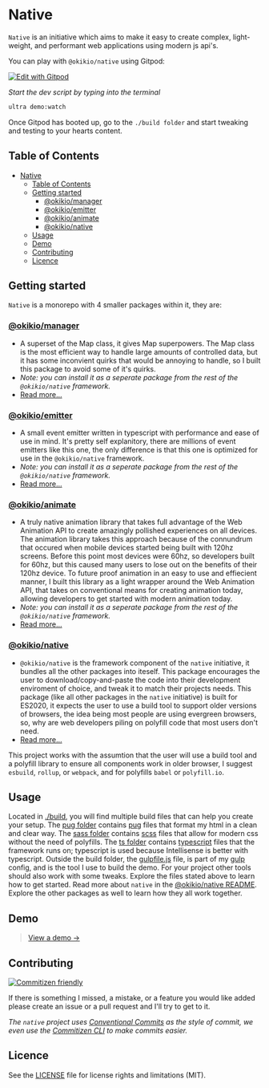# Native

`Native` is an initiative which aims to make it easy to create complex, light-weight, and performant web applications using modern js api's.

You can play with `@okikio/native` using Gitpod:

[![Edit with Gitpod](https://gitpod.io/button/open-in-gitpod.svg)](https://gitpod.io/#https://github.com/okikio/native)

_Start the dev script by typing into the terminal_

```bash
ultra demo:watch
```

Once Gitpod has booted up, go to the `./build folder` and start tweaking and testing to your hearts content.

## Table of Contents

- [Native](#native)
  - [Table of Contents](#table-of-contents)
  - [Getting started](#getting-started)
    - [@okikio/manager](#okikiomanager)
    - [@okikio/emitter](#okikioemitter)
    - [@okikio/animate](#okikioanimate)
    - [@okikio/native](#okikionative)
  - [Usage](#usage)
  - [Demo](#demo)
  - [Contributing](#contributing)
  - [Licence](#licence)

## Getting started

`Native` is a monorepo with 4 smaller packages within it, they are:

### [@okikio/manager](./packages/manager)

-   A superset of the Map class, it gives Map superpowers. The Map class is the most efficient way to handle large amounts of controlled data, but it has some inconvient quirks that would be annoying to handle, so I built this package to avoid some of it's quirks.
-   _Note: you can install it as a seperate package from the rest of the `@okikio/native` framework._
-   [Read more...](./packages/manager/README.md)

### [@okikio/emitter](./packages/emitter)

-   A small event emitter written in typescript with performance and ease of use in mind. It's pretty self explanitory, there are millions of event emitters like this one, the only difference is that this one is optimized for use in the `@okikio/native` framework.
-   _Note: you can install it as a seperate package from the rest of the `@okikio/native` framework._
-   [Read more...](./packages/emitter/README.md)

### [@okikio/animate](./packages/animate)

-   A truly native animation library that takes full advantage of the Web Animation API to create amazingly pollished experiences on all devices. The animation library takes this approach because of the connundrum that occured when mobile devices started being built with 120hz screens. Before this point most devices were 60hz, so developers built for 60hz, but this caused many users to lose out on the benefits of their 120hz device. To future proof animation in an easy to use and effiecient manner, I built this library as a light wrapper around the Web Animation API, that takes on conventional means for creating animation today, allowing developers to get started with modern animation today.
-   _Note: you can install it as a seperate package from the rest of the `@okikio/native` framework._
-   [Read more...](./packages/animate/README.md)

### [@okikio/native](./packages/native)

-   `@okikio/native` is the framework component of the `native` initiative, it bundles all the other packages into iteself. This package encourages the user to download/copy-and-paste the code into their development enviroment of choice, and tweak it to match their projects needs. This package (like all other packages in the `native` initiative) is built for ES2020, it expects the user to use a build tool to support older versions of browsers, the idea being most people are using evergreen browsers, so, why are web developers piling on polyfill code that most users don't need.
-   [Read more...](./packages/native/README.md)

This project works with the assumtion that the user will use a build tool and a polyfill library to ensure all components work in older browser, I suggest `esbuild`, `rollup`, or `webpack`, and for polyfills `babel` or `polyfill.io`.

## Usage

Located in [./build](https://github.com/okikio/native/tree/master/build), you will find multiple build files that can help you create your setup. The [pug folder](https://github.com/okikio/native/tree/master/build/pug) contains [pug](https://pugjs.org/api/getting-started.html) files that format my html in a clean and clear way. The [sass folder](https://github.com/okikio/native/tree/master/build/sass) contains [scss](https://sass-lang.com/guide) files that allow for modern css without the need of polyfills. The [ts folder](https://github.com/okikio/native/tree/master/build/ts) contains [typescript](https://www.typescriptlang.org/) files that the framework runs on; typescript is used because Intellisense is better with typescript. Outside the build folder, the [gulpfile.js](https://github.com/okikio/native/tree/master/gulpfile.js) file, is part of my [gulp](https://gulpjs.com/) config, and is the tool I use to build the demo. For your project other tools should also work with some tweaks. Explore the files stated above to learn how to get started. Read more about `native` in the [@okikio/native README](./packages/native/README.md). Explore the other packages as well to learn how they all work together.

## Demo

> [View a demo &#8594;](https://okikio.github.io/native/demo/)

## Contributing

[![Commitizen friendly](https://img.shields.io/badge/commitizen-friendly-brightgreen.svg)](http://commitizen.github.io/cz-cli/)

If there is something I missed, a mistake, or a feature you would like added please create an issue or a pull request and I'll try to get to it.

*The `native` project uses [Conventional Commits](https://www.conventionalcommits.org/en/v1.0.0/) as the style of commit, we even use the [Commitizen CLI](http://commitizen.github.io/cz-cli/) to make commits easier.*

## Licence

See the [LICENSE](./LICENSE) file for license rights and limitations (MIT).
